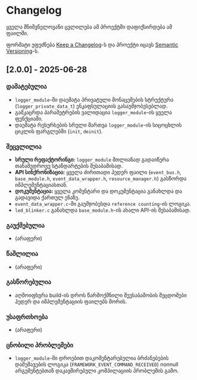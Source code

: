 # Changelog

ყველა მნიშვნელოვანი ცვლილება ამ პროექტში დაფიქსირდება ამ ფაილში.

ფორმატი ეფუძნება [Keep a Changelog](https://keepachangelog.com/en/1.0.0/)-ს და პროექტი იცავს [Semantic Versioning](https://semver.org/spec/v2.0.0.html)-ს.

## [2.0.0] - 2025-06-28

### დამატებულია

- `logger_module`-ში დაემატა პრივატული მონაცემების სტრუქტურა (`logger_private_data_t`) ენკაფსულაციის გასაუმჯობესებლად.
- გამკაცრდა პარამეტრების ვალიდაცია `logger_module`-ის ყველა ფუნქციაში.
- დაემატა რესურსების სრული მართვა `logger_module`-ის სიცოცხლის ციკლის ფარგლებში (`init`, `deinit`).

### შეცვლილია

- **სრული რეფაქტორინგი:** `logger_module` მთლიანად გადაიწერა თანამედროვე სტანდარტების შესაბამისად.
- **API სინქრონიზაცია:** ყველა ძირითადი ჰედერ ფაილი (`event_bus.h`, `base_module.h`, `event_data_wrapper.h`, `resource_manager.h`) გასწორდა იმპლემენტაციასთან.
- **დოკუმენტაცია:** ყველა კომენტარი და დოკუმენტაცია განახლდა და გადავიდა ქართულ ენაზე.
- `event_data_wrapper.c`-ში გაუმჯობესდა `reference counting`-ის ლოგიკა.
- `led_blinker.c` განახლდა `base_module.h`-ის ახალი API-ის შესაბამისად.

### გაუქმებულია

- (არაფერი)

### წაშლილია

- (არაფერი)

### გასწორებულია

- აღმოიფხვრა build-ის დროს წარმოქმნილი შეუსაბამობის შეცდომები ჰედერ და იმპლემენტაციის ფაილებს შორის.

### უსაფრთხოება

- (არაფერი)

### ცნობილი პრობლემები

- `logger_module`-ში დროებით დაკომენტარებულია ბრძანებების დამუშავების ლოგიკა (`FRAMEWORK_EVENT_COMMAND_RECEIVED`) nonnull არგუმენტებთან დაკავშირებული კომპილაციის პრობლემის გამო.
